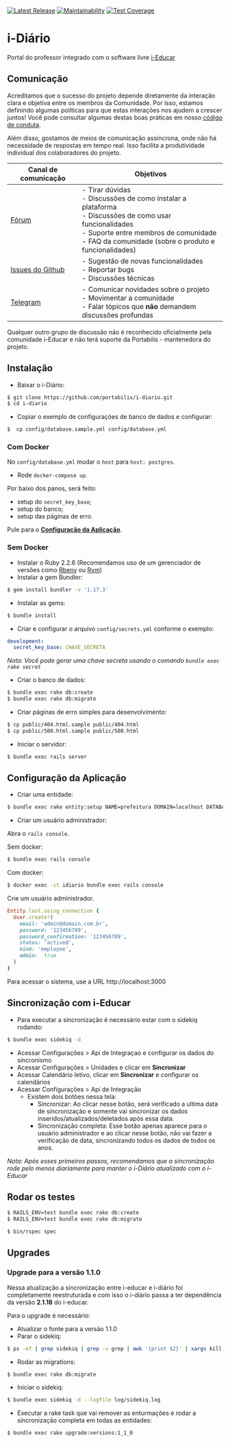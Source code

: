 [![Latest Release](https://img.shields.io/github/release/portabilis/i-diario.svg?label=latest%20release)](https://github.com/portabilis/i-diario/releases)
[![Maintainability](https://api.codeclimate.com/v1/badges/92cee0c65548b4b4653b/maintainability)](https://codeclimate.com/github/portabilis/i-diario/maintainability)
[![Test Coverage](https://api.codeclimate.com/v1/badges/92cee0c65548b4b4653b/test_coverage)](https://codeclimate.com/github/portabilis/i-diario/test_coverage)

# i-Diário

Portal do professor integrado com o software livre [i-Educar](https://github.com/portabilis/i-educar)

## Comunicação

Acreditamos que o sucesso do projeto depende diretamente da interação clara e
objetiva entre os membros da Comunidade. Por isso, estamos definindo algumas
políticas para que estas interações nos ajudem a crescer juntos! Você pode
consultar algumas destas boas práticas em nosso [código de
conduta](https://github.com/portabilis/i-diario/blob/master/CODE_OF_CONDUCT.md).

Além disso, gostamos de meios de comunicação assíncrona, onde não há necessidade de
respostas em tempo real. Isso facilita a produtividade individual dos
colaboradores do projeto.

| Canal de comunicação | Objetivos |
|----------------------|-----------|
| [Fórum](https://forum.ieducar.org) | - Tirar dúvidas <br>- Discussões de como instalar a plataforma<br> - Discussões de como usar funcionalidades<br> - Suporte entre membros de comunidade<br> - FAQ da comunidade (sobre o produto e funcionalidades) |
| [Issues do Github](https://github.com/portabilis/i-diario/issues/new/choose) | - Sugestão de novas funcionalidades<br> - Reportar bugs<br> - Discussões técnicas |
| [Telegram](https://t.me/ieducar ) | - Comunicar novidades sobre o projeto<br> - Movimentar a comunidade<br>  - Falar tópicos que **não** demandem discussões profundas |

Qualquer outro grupo de discussão não é reconhecido oficialmente pela
comunidade i-Educar e não terá suporte da Portabilis - mantenedora do projeto.

## Instalação

- Baixar o i-Diário:

```bash
$ git clone https://github.com/portabilis/i-diario.git
$ cd i-diario
```

- Copiar o exemplo de configurações de banco de dados e configurar:

```bash
$  cp config/database.sample.yml config/database.yml
```

### Com Docker

No `config/database.yml` mudar o `host` para `host: postgres`.

- Rode `docker-compose up`.

Por baixo dos panos, será feito:
- setup do `secret_key_base`;
- setup do banco;
- setup das páginas de erro.

Pule para o [**Configuração da Aplicação**](#Configuração-da-Aplicação).

### Sem Docker

- Instalar o Ruby 2.2.6 (Recomendamos uso de um gerenciador de versões como [Rbenv](https://github.com/rbenv/rbenv) ou [Rvm](https://rvm.io/))
- Instalar a gem Bundler:

```bash
$ gem install bundler -v '1.17.3'
```

- Instalar as gems:

```bash
$ bundle install
```

- Criar e configurar o arquivo `config/secrets.yml` conforme o exemplo:

```yaml
development:
  secret_key_base: CHAVE_SECRETA
```

_Nota: Você pode gerar uma chave secreta usando o comando `bundle exec rake secret`_


- Criar o banco de dados:

```bash
$ bundle exec rake db:create
$ bundle exec rake db:migrate
```

- Criar páginas de erro simples para desenvolvimento:

```bash
$ cp public/404.html.sample public/404.html
$ cp public/500.html.sample public/500.html
```

- Iniciar o servidor:

```bash
$ bundle exec rails server
```

## Configuração da Aplicação

- Criar uma entidade:

```bash
$ bundle exec rake entity:setup NAME=prefeitura DOMAIN=localhost DATABASE=prefeitura_diario
```

- Criar um usuário administrador:

Abra o `rails console`.

Sem docker:

```bash
$ bundle exec rails console
```

Com docker:

```bash
$ docker exec -it idiario bundle exec rails console
```

Crie um usuário administrador.

```ruby
Entity.last.using_connection {
  User.create!(
    email: 'admin@domain.com.br',
    password: '123456789',
    password_confirmation: '123456789',
    status: 'actived',
    kind: 'employee',
    admin:  true
  )
}
```

Para acessar o sistema, use a URL http://localhost:3000

## Sincronização com i-Educar

- Para executar a sincronização é necessário estar com o sidekiq rodando:
```bash
$ bundle exec sidekiq -d
```
- Acessar Configurações > Api de Integraçao e configurar os dados do sincronismo
- Acessar Configurações > Unidades e clicar em **Sincronizar**
- Acessar Calendário letivo, clicar em **Sincronizar** e configurar os calendários
- Acessar Configurações > Api de Integração
  - Existem dois botões nessa tela:
    - Sincronizar: Ao clicar nesse botão, será verificado a ultima data de sincronização e somente vai sincronizar os dados inseridos/atualizados/deletados após essa data.
    - Sincronização completa: Esse botão apenas aparece para o usuário administrador e ao clicar nesse botão, não vai fazer a verificação de data, sincronizando todos os dados de todos os anos.

_Nota: Após esses primeiros passos, recomendamos que a sincronização rode pelo menos diariamente para manter o i-Diário atualizado com o i-Educar_

## Rodar os testes

```bash
$ RAILS_ENV=test bundle exec rake db:create
$ RAILS_ENV=test bundle exec rake db:migrate
```

```bash
$ bin/rspec spec
```

## Upgrades

### Upgrade para a versão 1.1.0

Nessa atualização a sincronização entre i-educar e i-diário foi completamente reestruturada e com isso o i-diário passa a ter dependência da versão **2.1.18** do i-educar.

Para o upgrade é necessário:

* Atualizar o fonte para a versão 1.1.0
* Parar o sidekiq:
```bash
$ ps -ef | grep sidekiq | grep -v grep | awk '{print $2}' | xargs kill -TERM && sleep 20
```
* Rodar as migrations:
```bash
$ bundle exec rake db:migrate
```
* Iniciar o sidekiq:
```bash
$ bundle exec sidekiq -d --logfile log/sidekiq.log
```
* Executar a rake task que vai remover as enturmações e rodar a sincronização completa em todas as entidades:
```bash
$ bundle exec rake upgrade:versions:1_1_0
```
